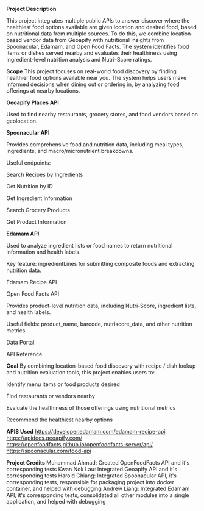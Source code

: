 **Project Description**

This project integrates multiple public APIs to answer discover where the healthiest food options available are given location and desired food, based on nutritional data from multiple sources. To do this, we combine location-based vendor data from Geoapify with nutritional insights from Spoonacular, Edamam, and Open Food Facts. The system identifies food items or dishes served nearby and evaluates their healthiness using ingredient-level nutrition analysis and Nutri-Score ratings.

**Scope**
This project focuses on real-world food discovery by finding healthier food options available near you. The system helps users make informed decisions when dining out or ordering in, by analyzing food offerings at nearby locations.

**Geoapify Places API**

Used to find nearby restaurants, grocery stores, and food vendors based on geolocation.

**Spoonacular API**

Provides comprehensive food and nutrition data, including meal types, ingredients, and macro/micronutrient breakdowns.

Useful endpoints:

Search Recipes by Ingredients

Get Nutrition by ID

Get Ingredient Information

Search Grocery Products

Get Product Information


**Edamam API**

Used to analyze ingredient lists or food names to return nutritional information and health labels.

Key feature: ingredientLines for submitting composite foods and extracting nutrition data.

Edamam Recipe API

Open Food Facts API

Provides product-level nutrition data, including Nutri-Score, ingredient lists, and health labels.

Useful fields: product_name, barcode, nutriscore_data, and other nutrition metrics.

Data Portal

API Reference

**Goal**
By combining location-based food discovery with recipe / dish lookup and nutrition evaluation tools, this project enables users to:

Identify menu items or food products desired

Find restaurants or vendors nearby

Evaluate the healthiness of those offerings using nutritional metrics

Recommend the healthiest nearby options

**APIS Used**
https://developer.edamam.com/edamam-recipe-api
https://apidocs.geoapify.com/
https://openfoodfacts.github.io/openfoodfacts-server/api/
https://spoonacular.com/food-api

**Project Credits**
Muhammad Ahmad: Created OpenFoodFacts API and it's corresponding tests
Kwan Nok Lau: Integrated Geoapify API and it's corresponding tests
Harold Chiang: Integrated Spoonacular API, it's corresponding tests, responsible for packaging project into docker container, and helped with debugging
Andrew Liang: Integrated Edamam API, it's corresponding tests, consolidated all other modules into a single application, and helped with debugging

